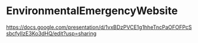 # EnvironmentalEmergencyWebsite

https://docs.google.com/presentation/d/1vxBDzPVCE1g1hheTncPaOFOFPcSsbcfyIIzE3Ko3dHQ/edit?usp=sharing
